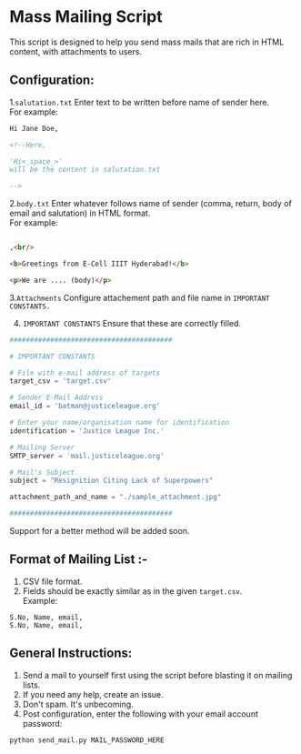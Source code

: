 # Mass Mailing Script

This script is designed to help you send mass mails that are rich in HTML content, with attachments to users.

## Configuration:

1.```salutation.txt``` Enter text to be written before name of sender here.  
For example:
```html
Hi Jane Doe,

<!--Here, 

'Hi<_space_>' 
will be the content in salutation.txt

--> 
```

2.```body.txt``` Enter whatever follows name of sender (comma, return, body of email and salutation) in HTML format.  
For example:
```html

,<br/>

<b>Greetings from E-Cell IIIT Hyderabad!</b>

<p>We are .... (body)</p>
```

3.```Attachments``` Configure attachement path and file name in ```IMPORTANT CONSTANTS.```

4. ```IMPORTANT CONSTANTS``` Ensure that these are correctly filled.

```python
########################################

# IMPORTANT CONSTANTS

# File with e-mail address of targets
target_csv = 'target.csv'

# Sender E-Mail Address
email_id = 'batman@justiceleague.org'

# Enter your name/organisation name for identification
identification = 'Justice League Inc.'

# Mailing Server
SMTP_server = 'mail.justiceleague.org'

# Mail's Subject
subject = "Resignition Citing Lack of Superpowers"

attachment_path_and_name = "./sample_attachment.jpg"

########################################
```

Support for a better method will be added soon.

## Format of Mailing List :-

1. CSV file format.
2. Fields should be exactly similar as in the given ```target.csv```.  
Example: 
```
S.No, Name, email,
S.No, Name, email,
```

## General Instructions:

1. Send a mail to yourself first using the script before blasting it on mailing lists.
2. If you need any help, create an issue.
3. Don't spam. It's unbecoming.
3. Post configuration, enter the following with your email account password:

```python
python send_mail.py MAIL_PASSWORD_HERE
```